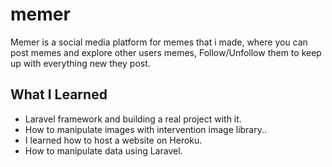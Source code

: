 # memer
Memer is a social media platform for memes that i made, where you can post memes and explore other users memes, Follow/Unfollow them to keep up with everything new they post.

## What I Learned

* Laravel framework and building a real project with it.
* How to manipulate images with intervention image library..
* I learned how to host a website on Heroku.
* How to manipulate data using Laravel.
